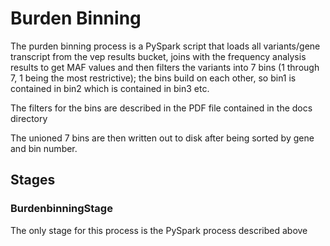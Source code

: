 # Burden Binning

The purden binning process is a PySpark script that loads all variants/gene transcript from the vep results bucket, joins with the frequency analysis results to get MAF values and then filters the variants into 7 bins (1 through 7, 1 being the most restrictive); the bins build on each other, so bin1 is contained in bin2 which is contained in bin3 etc.

The filters for the bins are described in the PDF file contained in the docs directory

The unioned 7 bins are then written out to disk after being sorted by gene and bin number.

## Stages

### BurdenbinningStage

The only stage for this process is the PySpark process described above
